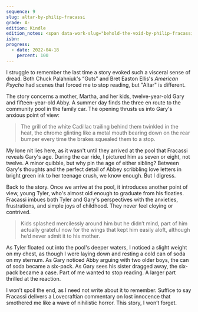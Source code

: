 ```yaml
---
sequence: 9
slug: altar-by-philip-fracassi
grade: A-
edition: Kindle
edition_notes: <span data-work-slug="behold-the-void-by-philip-fracassi">_Behold the Void_</span>, Lovecraft eZine Press, 2018
isbn:
progress:
  - date: 2022-04-18
    percent: 100
---
```


I struggle to remember the last time a story evoked such a visceral sense of dread. Both <span data-work-slug="guts-by-chuck-palahniuk">Chuck Palahniuk's “Guts”</span> and <span data-work-slug="american-psycho-by-bret-easton-ellis">Bret Easton Ellis's _American Psycho_</span> had scenes that forced me to stop reading, but "Altar" is different.

<!-- end -->

The story concerns a mother, Martha, and her kids, twelve-year-old Gary and fifteen-year-old Abby. A summer day finds the three en route to the community pool in the family car. The opening thrusts us into Gary's anxious point of view:

> The grill of the white Cadillac trailing behind them twinkled in the heat, the chrome glinting like a metal mouth bearing down on the rear bumper every time the brakes squealed them to a stop.

My lone nit lies here, as it wasn't until they arrived at the pool that Fracassi reveals Gary's age. During the car ride, I pictured him as seven or eight, not twelve. A minor quibble, but why pin the age of either sibling? Between Gary's thoughts and the perfect detail of Abbey scribbling love letters in bright green ink to her teenage crush, we know enough. But I digress.

Back to the story. Once we arrive at the pool, it introduces another point of view, young Tyler, who's almost old enough to graduate from his floaties. Fracassi imbues both Tyler and Gary's perspectives with the anxieties, frustrations, and simple joys of childhood. They never feel cloying or contrived.

> Kids splashed mercilessly around him but he didn’t mind, part of him actually grateful now for the wings that kept him easily aloft, although he’d never admit it to his mother.

As Tyler floated out into the pool's deeper waters, I noticed a slight weight on my chest, as though I were laying down and resting a cold can of soda on my sternum. As Gary noticed Abby arguing with two older boys, the can of soda became a six-pack. As Gary sees his sister dragged away, the six-pack became a case. Part of me wanted to stop reading. A larger part thrilled at the reaction.

I won’t spoil the end, as I need not write about it to remember. Suffice to say Fracassi delivers a Lovecraftian commentary on lost innocence that smothered me like a wave of nihilistic horror. This story, I won’t forget.
